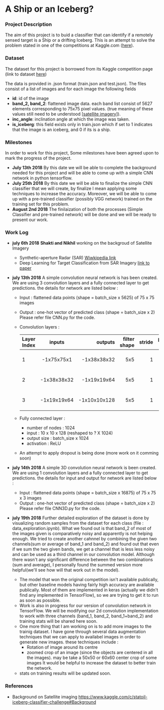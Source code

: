 # A Ship or an Iceberg?
### Project Description
The aim of this project is to buid a classifier that can identify if a remotely sensed target is a Ship or a drifting Iceberg. This is an attempt to solve the problem stated in one of the competitions at Kaggle.com ([here](https://www.kaggle.com/c/statoil-iceberg-classifier-challenge)).
### Dataset
The dataset for this project is borrowed from its Kaggle competition page (link to dataset [here](https://www.kaggle.com/c/statoil-iceberg-classifier-challenge/data))

The data is provided in .json format (train.json and test.json). The files consist of a list of images and for each image the following fields
* **id**: id of the image
* **band_2, band_2**: flattened image data. each band list consist of 5627 elements corresponding to 75x75 pixel values. (true meaning of these values still need to be understood [[satellite imagery](https://www.kaggle.com/c/statoil-iceberg-classifier-challenge#Background)]).
* **inc_angle**: inclination angle at which the image was taken.
* **is_iceberg**: this field exists only in train.json which if set to 1 indicates that the image is an iceberg, and 0 if its is a ship.

### Milestones
In order to work for this project, Some milestones have been agreed upon to mark the progress of the project.
- **July 13th 2018** By this date we will be able to complete the background needed for this project and will be able to come up with a simple CNN network in python tensorflow.
- **July 25th 2018** By this date we will be able to finalize the simple CNN classifier that we will create, by finalize I mean applying some techniques to increase the accuracy. Moreover, we will be able to come up with a pre-trained classifier (possibly VGG network) trained on the training set for this problem.
- **August 2nd 2018** The finilaization of both the processes (Simple Classifier and pre-trained network) will be done and we will be ready to present our work.

### Work Log
* **july 6th 2018** **Shakti and Nikhil** working on the backgroud of Satellite Imagery
  * Synthetic-aperture Radar (SAR) [Wiwkipedia link](https://en.wikipedia.org/wiki/Synthetic-aperture_radar)
  * Deep Learning for Target Classification from SAR Imagery [link to paper](https://arxiv.org/pdf/1708.07920.pdf)
  
* **july 13th 2018** A simple convolution neural network is has been created. We are using 3 convolution layers and a fully connected layer to get predictions. the details for network are listed below :
  * Input : flattened data points (shape = batch_size x 5625) of 75 x 75 images 
  * Output : one-hot vector of predicted class (shape = batch_size x 2) 
  Please refer file CNN.py for the code.
  * Convolution layers :

    | Layer Index |   inputs    |   outputs   | filter shape | stride | pooling-stride | activation | 
    | ----------- |:-----------:| -----------:| ------------:| ------:| --------------:| ----------:|
    |      1      | -1x75x75x1  | -1x38x38x32 |     5x5      |   1    | max pooling - 2|   ReLU     |
    |      2      | -1x38x38x32 | -1x19x19x64 |     5x5      |   1    | max pooling - 2|   ReLU     |
    |      3      | -1x19x19x64 | -1x10x10x128|     5x5      |   1    | max pooling - 2|   ReLU     |
  * Fully connected layer :
    * number of nodes : 1024
    * input : 10 x 10 x 128 (reshaped to ? X 1024)
    * output size : batch_size x 1024
    * activation : ReLU
  * An attempt to apply dropout is being done (more work on it comming soon)
* **july 14th 2018** A simple 3D convolution neural network is been created. We are using 1 convolution layers and a fully connected layer to get predictions. the details for input and output for network are listed below :
  * Input : flattened data points (shape = batch_size x 16875) of 75 x 75 x 3 images 
  * Output : one-hot vector of predicted class (shape = batch_size x 2) 
  Please refer file CNN3D.py for the code.
* **july 19th 2018** Further detailed exploration of the dataset is done by visualizing random samples from the dataset for each class (file : data_exploration.ipynb). What we found out is that band_2 of most of the images given is comparatively noisy and apparently is not helping enough. We tried to create another cahnnel by combining the given two channels(sum or average of band_1 and band_2) and found out that even if we sum the two given bands, we get a channel that is less less noisy and can be used as a third channel in our convolution model. Although there wasn't any significant difference between the two combinations (sum and average), I personally found the summed version more helpful(we'll see how will that work out in the model).
  * The model that won the original competition isn't available publically, but other baseline models having fairly high accuracy are available publically. Most of them are implemented in keras (actually we didn't find any implemented in TensorFlow), so we are trying to get it to run as soon as possible.
  * Work is also in progress for our version of convolution network in TensorFlow. We will be modifying our 2d convolution implementation to work with three channels (band_1, band_2, band_1+band_2) and training stats will be shared here soon.
  * One more thing that I am working on is to add more images to the trainig dataset. I have gone through several data augmentation techniques that we can apply to availabel images in order to generate new images. these techniques include :
     * Rotation of image around its centre
     * zoomed crop of an image (since the objects are centered in all the images). may be take a 50x50 or 60x60 center crop of some images
     It would be helpful to increase the dataset to better train the network.
  * stats on training results will be updated soon.
### References
- Background on Satellite imaging https://www.kaggle.com/c/statoil-iceberg-classifier-challenge#Background

